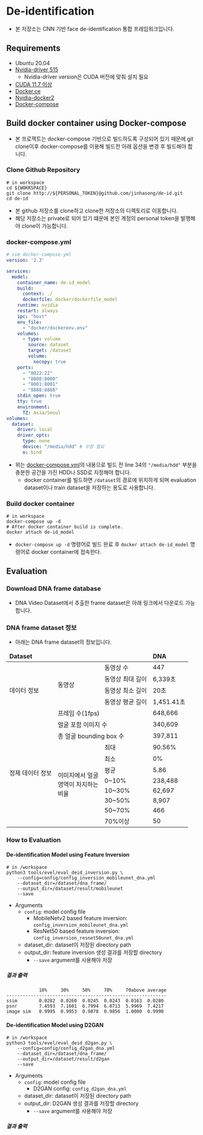 # De-identification
* 본 저장소는 CNN 기반 face de-identification 통합 프레임워크입니다.
## Requirements
* Ubuntu 20.04
* [Nvidia-driver 515](https://velog.io/@jinhasong/nvidia-driver)
  * Nvidia-driver version은 CUDA 버전에 맞춰 설치 필요
* [CUDA 11.7 이상](https://developer.nvidia.com/cuda-11-7-1-download-archive?target_os=Linux&target_arch=x86_64&Distribution=Ubuntu&target_version=20.04&target_type=runfile_local)
* [Docker.ce](https://velog.io/@jinhasong/Docker-install)
* [Nvidia-docker2](https://velog.io/@jinhasong/Nvidia-docker2-install)
* [Docker-compose](https://velog.io/@jinhasong/Docker-compose-install)
## Build docker container using Docker-compose
* 본 프로젝트는 docker-compose 기반으로 빌드하도록 구성되어 있기 때문에 git clone이후 docker-compose를 이용해 빌드전 아래 옵션을 변경 후 빌드해야 합니다.
### Clone Github Repository
```shell
# in workspace
cd ${WOKRSPACE}
git clone http://${PERSONAL_TOKEN}@github.com/jinhasong/de-id.git
cd de-id
```
* 본 github 저장소를 clone하고 clone한 저장소의 디렉토리로 이동합니다.
* 해당 저장소는 private로 되어 있기 떄문에 본인 계정의 personal token을 발행해야 clone이 가능합니다.
### docker-compose.yml
```yaml
# vim docker-compose.yml
version: '2.3'

services:
  model:
    container_name: de-id_model
    build:
      context: ./
      dockerfile: docker/dockerfile_model
    runtime: nvidia
    restart: always
    ipc: "host"
    env_file:
      - "docker/dockerenv.env"
    volumes:
      - type: volume
        source: dataset
        target: /dataset
        volume:
          nocopy: true
    ports:
      - "8022:22"
      - "8000:8000"
      - "8001:8001"
      - "8888:8888"
    stdin_open: true
    tty: true
    environment:
      TZ: Asia/Seoul
volumes:
  dataset:
    driver: local
    driver_opts:
      type: none
      device: "/media/hdd" # 수정 필요
      o: bind
```
* 위는 [docker-compose.yml](docker-compose.yml)의 내용으로 빌드 전 line 34의 ```"/media/hdd"``` 부분을 충분한 공간을 가진 HDD나 SSD로 지정해야 합니다.
  * docker container를 빌드하면 ```/dataset```의 경로에 위치하게 되며 evaluation dataset이나 train dataset을 저장하는 용도로 사용합니다.
### Build docker container
```shell
# in workspace
docker-compose up -d
# After docker container build is complete.
docker attach de-id_model
```
* ```docker-compose up -d``` 명령어로 빌드 완료 후 ```docker attach de-id_model``` 명령어로 docker container에 접속한다.
## Evaluation
### Download DNA frame database
* DNA Video Dataset에서 추출한 frame dataset은 아래 링크에서 다운로드 가능합니다.
### DNA frame dataset 정보
* 아래는 DNA frame dataset의 정보입니다.
<table>
    <thead>
        <tr>
            <td colspan="3"><b>Dataset</b></td>
            <td><b>DNA</b></td>          
        </tr>
    </thead>
    <tbody>
        <tr>
            <td rowspan="5">데이터 정보</td>
            <td rowspan="4">동영상</td>
            <td>동영상 수</td>
            <td>447</td>
        </tr>
        <tr>
            <td>동영상 최대 길이</td>
            <td>6,339초</td>
        </tr>
        <tr>
            <td>동영상 최소 길이</td>
            <td>20초</td>
        </tr>
        <tr>
            <td>동영상 평균 길이</td>
            <td>1,451.41초</td>
        </tr>
        <tr>
            <td colspan="2">프레임 수(1fps)</td>
            <td colspan="2">648,666</td>
        </tr>
        <tr>
            <td rowspan="13">정제 데이터 정보</td>
            <td colspan="2">얼굴 포함 이미지 수</td>
            <td>340,609</td>
        </tr>
        <tr>
            <td colspan="2">총 얼굴 bounding box 수</td>
            <td>397,811</td>
        </tr>
        <tr>
            <td rowspan="8">이미지에서 얼굴<br> 영역이 차지하는<br> 비율</td>
            <td>최대</td>
            <td>90.56%</td>
        </tr>
        <tr>
            <td>최소</td>
            <td>0%</td>
        </tr>
        <tr>
            <td>평균</td>
            <td>5.86</td>
        </tr>
        <tr>
            <td>0~10%</td>
            <td>238,488</td>
        </tr>
        <tr>
            <td>10~30%</td>
            <td>62,697</td>
        </tr>
        <tr>
            <td>30~50%</td>
            <td>8,907</td>
        </tr>
        <tr>
            <td>50~70%</td>
            <td>466</td>
        </tr>
        <tr>
            <td>70%이상</td>
            <td>50</td>
        </tr>
    </tbody>
</table>

### How to Evaluation
#### De-identification Model using Feature Inversion
```shell
# in /workspace
python3 tools/evel/eval_deid_inversion.py \
    --config=config/config_inversion_mobileunet_dna.yml
    --dataset_dir=/dataset/dna_frame/
    --output_dir=/dataset/result/mobileunet
    --save
```
* Arguments
  * ```config```: model config file
    * MobileNetv2 based feature inversion: ```config_inversion_mobileunet_dna.yml```
    * ResNet50 based feature inversion: ```config_inversion_resnet50unet_dna.yml```
  * dataset_dir: dataset이 저장된 directory path
  * output_dir: feature inversion 생성 결과를 저장할 directory
    * ```--save``` argument를 사용해야 저장
##### 결과 출력
```shell
	        10% 	30% 	50% 	70% 	70above	average
-----------------------------------------------------------
ssim    	0.0282	0.0260	0.0245	0.0243	0.0163	0.0280
psnr    	7.4593	7.1601	6.7994	6.0713	5.9969	7.4217
image sim	0.9995	0.9953	0.9878	0.9856	1.0000	0.9990
```
#### De-identification Model using D2GAN
```shell
# in /workspace
python3 tools/evel/eval_deid_d2gan.py \
    --config=config/config_d2gan_dna.yml
    --dataset_dir=/dataset/dna_frame/
    --output_dir=/dataset/result/d2gan
    --save
```
* Arguments
  * ```config```: model config file
    * D2GAN config: ```config_d2gan_dna.yml```
  * dataset_dir: dataset이 저장된 directory path
  * output_dir: D2GAN 생성 결과를 저장할 directory
    * ```--save``` argument를 사용해야 저장
##### 결과 출력
```shell

```